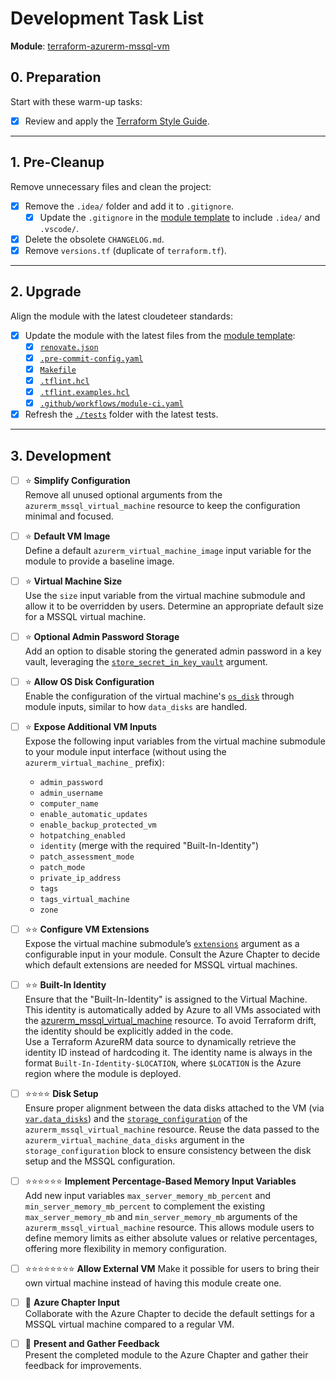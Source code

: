 # Development Task List

**Module**: [terraform-azurerm-mssql-vm](https://github.com/cloudeteer/terraform-azurerm-mssql-vm)

## 0. Preparation

Start with these warm-up tasks:

- [X] Review and apply the [Terraform Style Guide](https://github.com/cloudeteer/terraform-governance/blob/main/docs/Development%20-%20Terraform%20Style%20Guide.md).

---

## 1. Pre-Cleanup

Remove unnecessary files and clean the project:

- [X] Remove the `.idea/` folder and add it to `.gitignore`.
    - [X] Update the `.gitignore` in the [module template](https://github.com/cloudeteer/terraform-module-template) to include `.idea/` and `.vscode/`.
- [X] Delete the obsolete `CHANGELOG.md`.
- [X] Remove `versions.tf` (duplicate of `terraform.tf`).

---

## 2. Upgrade

Align the module with the latest cloudeteer standards:

- [X] Update the module with the latest files from the [module template](https://github.com/cloudeteer/terraform-module-template/tree/main):
    - [X] [`renovate.json`](https://github.com/cloudeteer/terraform-module-template/blob/main/renovate.json)
    - [X] [`.pre-commit-config.yaml`](https://github.com/cloudeteer/terraform-module-template/blob/main/.pre-commit-config.yaml)
    - [X] [`Makefile`](https://github.com/cloudeteer/terraform-module-template/blob/main/Makefile)
    - [X] [`.tflint.hcl`](https://github.com/cloudeteer/terraform-module-template/blob/main/.tflint.hcl)
    - [X] [`.tflint.examples.hcl`](https://github.com/cloudeteer/terraform-module-template/blob/main/.tflint.examples.hcl)
    - [X] [`.github/workflows/module-ci.yaml`](https://github.com/cloudeteer/terraform-module-template/blob/main/.github/workflows/module-ci.yaml)
- [X] Refresh the [`./tests`](https://github.com/cloudeteer/terraform-module-template/tree/main/tests) folder with the latest tests.

---

## 3. Development

- [ ] ⭐ **Simplify Configuration**  
  Remove all unused optional arguments from the `azurerm_mssql_virtual_machine` resource to keep the configuration minimal and focused.

- [ ] ⭐ **Default VM Image**  
  Define a default `azurerm_virtual_machine_image` input variable for the module to provide a baseline image.

- [ ] ⭐ **Virtual Machine Size**  
  Use the `size` input variable from the virtual machine submodule and allow it to be overridden by users. Determine an appropriate default size for a MSSQL virtual machine.

- [ ] ⭐ **Optional Admin Password Storage**  
  Add an option to disable storing the generated admin password in a key vault, leveraging the [`store_secret_in_key_vault`](https://github.com/cloudeteer/terraform-azurerm-vm#-store_secret_in_key_vault) argument.

- [ ] ⭐ **Allow OS Disk Configuration**  
  Enable the configuration of the virtual machine's [`os_disk`](https://github.com/cloudeteer/terraform-azurerm-vm#-os_disk) through module inputs, similar to how `data_disks` are handled.

- [ ] ⭐ **Expose Additional VM Inputs**  
  Expose the following input variables from the virtual machine submodule to your module input interface (without using the `azurerm_virtual_machine_` prefix):
    - `admin_password`
    - `admin_username`
    - `computer_name`
    - `enable_automatic_updates`
    - `enable_backup_protected_vm`
    - `hotpatching_enabled`
    - `identity` (merge with the required "Built-In-Identity")
    - `patch_assessment_mode`
    - `patch_mode`
    - `private_ip_address`
    - `tags`
    - `tags_virtual_machine`
    - `zone`

- [ ] ⭐⭐ **Configure VM Extensions**  
  Expose the virtual machine submodule’s [`extensions`](https://github.com/cloudeteer/terraform-azurerm-vm#-extensions) argument as a configurable input in your module. Consult the Azure Chapter to decide which default extensions are needed for MSSQL virtual machines.

- [ ] ⭐⭐ **Built-In Identity**  
  Ensure that the "Built-In-Identity" is assigned to the Virtual Machine. This identity is automatically added by Azure to all VMs associated with the [azurerm_mssql_virtual_machine](https://registry.terraform.io/providers/hashicorp/azurerm/latest/docs/resources/mssql_virtual_machine) resource. To avoid Terraform drift, the identity should be explicitly added in the code.  
  Use a Terraform AzureRM data source to dynamically retrieve the identity ID instead of hardcoding it. The identity name is always in the format `Built-In-Identity-$LOCATION`, where `$LOCATION` is the Azure region where the module is deployed.

- [ ] ⭐⭐⭐⭐ **Disk Setup**  
  Ensure proper alignment between the data disks attached to the VM (via [`var.data_disks`](https://github.com/cloudeteer/terraform-azurerm-vm#-data_disks)) and the [`storage_configuration`](https://registry.terraform.io/providers/hashicorp/azurerm/latest/docs/resources/mssql_virtual_machine#storage_configuration) of the `azurerm_mssql_virtual_machine` resource. Reuse the data passed to the `azurerm_virtual_machine_data_disks` argument in the `storage_configuration` block to ensure consistency between the disk setup and the MSSQL configuration.

- [ ] ⭐⭐⭐⭐⭐⭐ **Implement Percentage-Based Memory Input Variables**  
  Add new input variables `max_server_memory_mb_percent` and `min_server_memory_mb_percent` to complement the existing `max_server_memory_mb` and `min_server_memory_mb` arguments of the `azurerm_mssql_virtual_machine` resource. This allows module users to define memory limits as either absolute values or relative percentages, offering more flexibility in memory configuration.

- [ ] ⭐⭐⭐⭐⭐⭐⭐⭐ **Allow External VM**
  Make it possible for users to bring their own virtual machine instead of having this module create one.

- [ ] 🌟 **Azure Chapter Input**  
  Collaborate with the Azure Chapter to decide the default settings for a MSSQL virtual machine compared to a regular VM.

- [ ] 🌟 **Present and Gather Feedback**  
  Present the completed module to the Azure Chapter and gather their feedback for improvements.